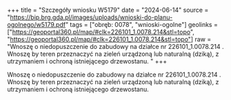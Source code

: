 +++
title = "Szczegóły wniosku W5179"
date = "2024-06-14"
source = "https://bip.brg.gda.pl/images/uploads/wnioski-do-planu-ogolnego/w5179.pdf"
tags = ["obręb: 0078", "wnioski-ogolne"]
geolinks = ["https://geoportal360.pl/map/#clk=226101_1.0078.214&stl=topo", "https://geoportal360.pl/map/#clk=226101_1.0078.214&stl=topo"]
raw = "Wnoszę o niedopuszczenie do zabudowy na działce nr 226101_1.0078.214 . Wnoszę by teren przeznaczyć na zieleń urządzoną lub naturalną (dziką), z utrzymaniem i ochroną istniejącego drzewostanu. "
+++

Wnoszę o niedopuszczenie do zabudowy na działce nr 226101_1.0078.214 . Wnoszę
by teren przeznaczyć na zieleń urządzoną lub naturalną (dziką), z utrzymaniem i ochroną
istniejącego drzewostanu.



